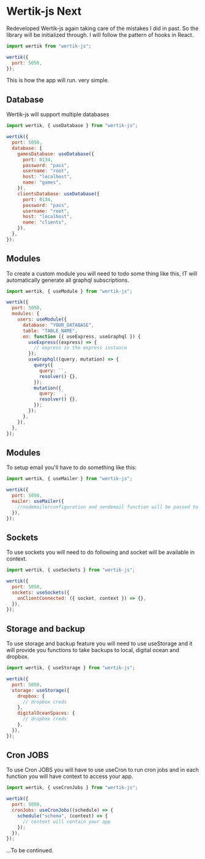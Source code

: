 # Wertik-js Next

Redeveloped Wertik-js again taking care of the mistakes I did in past. So the library will be initialized through. I will follow the pattern of hooks in React.

```javascript
import wertik from "wertik-js";

wertik({
  port: 5050,
});
```

This is how the app will run. very simple.

## Database

Wertik-js will support multiple databases

```javascript
import wertik, { useDatabase } from "wertik-js";

wertik({
  port: 5050,
  database: {
    gamesDatabase: useDatabase({
      port: 0134,
      password: "pass",
      username: "root",
      host: "localhost",
      name: "games",
    }),
    clientsDatabase: useDatabase({
      port: 0134,
      password: "pass",
      username: "root",
      host: "localhost",
      name: "clients",
    }),
  },
});
```

## Modules

To create a custom module you will need to todo some thing like this, IT will automatically generate all graphql subscriptions.

```javascript
import wertik, { useModule } from "wertik-js";

wertik({
  port: 5050,
  modules: {
    users: useModule({
      database: "YOUR_DATABASE",
      table: "TABLE_NAME",
      on: function ({ useExpress, useGraphql }) {
        useExpress((express) => {
          // express is the express instance
        });
        useGraphql((query, mutation) => {
          query({
            query: ``,
            resolver() {},
          });
          mutation({
            query: ``,
            resolver() {},
          });
        });
      },
    }),
  },
});
```

## Modules

To setup email you'll have to do something like this:

```javascript
import wertik, { useMailer } from "wertik-js";

wertik({
  port: 5050,
  mailer: useMailer({
    //nodemailerconfiguration and sendemail function will be passed to graphql resolvers and to rest api req object
  }),
});
```

## Sockets

To use sockets you will need to do following and socket will be available in context.

```javascript
import wertik, { useSockets } from "wertik-js";

wertik({
  port: 5050,
  sockets: useSockets({
    onClientConnected: ({ socket, context }) => {},
  }),
});
```

## Storage and backup

To use storage and backup feature you will need to use useStorage and it will provide you functions to take backups to local, digital ocean and dropbox.

```javascript
import wertik, { useStorage } from "wertik-js";

wertik({
  port: 5050,
  storage: useStorage({
    dropbox: {
      // dropbox creds
    },
    digitalOceanSpaces: {
      // dropbox creds
    },
  }),
});
```

## Cron JOBS

To use Cron JOBS you will have to use useCron to run cron jobs and in each function you will have context to access your app.

```javascript
import wertik, { useCronJobs } from "wertik-js";

wertik({
  port: 5050,
  cronJobs: useCronJobs((schedule) => {
    schedule("schema", (context) => {
      // context will contain your app
    });
  }),
});
```

...To be continued.
